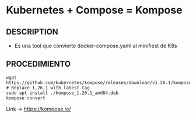 # Kubernetes + Compose = Kompose

## DESCRIPTION

- Es una tool que convierte docker-compose.yaml al minifiest de K8s

## PROCEDIMIENTO

```console
wget https://github.com/kubernetes/kompose/releases/download/v1.26.1/kompose_1.26.1_amd64.deb # Replace 1.26.1 with latest tag
sudo apt install ./kompose_1.26.1_amd64.deb
kompose convert
```

Link -> <https://kompose.io/>
